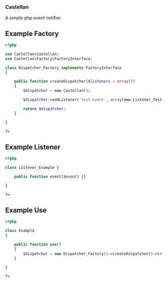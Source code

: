 ### Castellan ###
A simple php event notifier.

## Example Factory

```php
<?php

use Castellan\Castellan;
use Castellan\Factory\FactoryInterface;

class Dispatcher_Factory implements FactoryInterface
{

	public function createDispatcher($listeners = array())
	{
		$dispatcher = new Castellan();

		$dispatcher->addListener('test.event', array(new Listener_Test, 'event'));

		return $dispatcher;
	}

}

?>
```

## Example Listener

```php
<?php

class Listener_Example {

	public function event($event) {}

}

?>
```

## Example Use

```php
<?php

class Example
{

	public function use()
	{
		$dispatcher = new Dispatcher_Factory()->createDispatcher()->trigger('example.event');
	}

}

?>
```